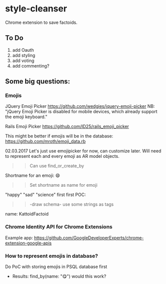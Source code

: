 # style-cleanser
Chrome extension to save factoids.

## To Do
1. add Oauth
2. add styling
3. add voting
4. add commenting?

## Some big questions:

### Emojis

JQuery Emoji Picker
  https://github.com/wedgies/jquery-emoji-picker
  NB: "jQuery Emoji Picker is disabled for mobile devices, which already support the emoji keyboard."

Rails Emoji Picker
  https://github.com/ID25/rails_emoji_picker

This might be better if emojis will be in the database:
  https://github.com/mroth/emoji_data.rb
  
  
02.03.2017
  Let's just use emojipicker for now, can customize later.
  Will need to represent each and every emoji as AR model objects.
  >>Can use find_or_create_by
  
  Shortname for an emoji:
  :smile:
  >>Set shortname as name for emoji 
  
  "happy" "sad" "science"
  first first POC:
  >>-draw schema-
  >>use some strings as tags
  
name: KattoidFactoid

### Chrome Identity API for Chrome Extensions
  Example app:
  https://github.com/GoogleDeveloperExperts/chrome-extension-google-apis

### How to represent emojis in database?
  Do PoC with storing emojis in PSQL database first
  - Results: find_by(name: "😋") would this work?
